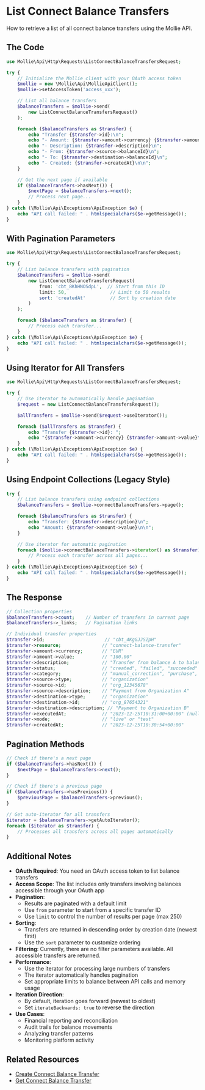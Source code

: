 # List Connect Balance Transfers

How to retrieve a list of all connect balance transfers using the Mollie API.

## The Code

```php
use Mollie\Api\Http\Requests\ListConnectBalanceTransfersRequest;

try {
    // Initialize the Mollie client with your OAuth access token
    $mollie = new \Mollie\Api\MollieApiClient();
    $mollie->setAccessToken('access_xxx');

    // List all balance transfers
    $balanceTransfers = $mollie->send(
        new ListConnectBalanceTransfersRequest()
    );

    foreach ($balanceTransfers as $transfer) {
        echo "Transfer {$transfer->id}:\n";
        echo "- Amount: {$transfer->amount->currency} {$transfer->amount->value}\n";
        echo "- Description: {$transfer->description}\n";
        echo "- From: {$transfer->source->balanceId}\n";
        echo "- To: {$transfer->destination->balanceId}\n";
        echo "- Created: {$transfer->createdAt}\n\n";
    }

    // Get the next page if available
    if ($balanceTransfers->hasNext()) {
        $nextPage = $balanceTransfers->next();
        // Process next page...
    }
} catch (\Mollie\Api\Exceptions\ApiException $e) {
    echo "API call failed: " . htmlspecialchars($e->getMessage());
}
```

## With Pagination Parameters

```php
use Mollie\Api\Http\Requests\ListConnectBalanceTransfersRequest;

try {
    // List balance transfers with pagination
    $balanceTransfers = $mollie->send(
        new ListConnectBalanceTransfersRequest(
            from: 'cbt_8KhHNOSdpL',  // Start from this ID
            limit: 50,                // Limit to 50 results
            sort: 'createdAt'         // Sort by creation date
        )
    );

    foreach ($balanceTransfers as $transfer) {
        // Process each transfer...
    }
} catch (\Mollie\Api\Exceptions\ApiException $e) {
    echo "API call failed: " . htmlspecialchars($e->getMessage());
}
```

## Using Iterator for All Transfers

```php
use Mollie\Api\Http\Requests\ListConnectBalanceTransfersRequest;

try {
    // Use iterator to automatically handle pagination
    $request = new ListConnectBalanceTransfersRequest();

    $allTransfers = $mollie->send($request->useIterator());

    foreach ($allTransfers as $transfer) {
        echo "Transfer {$transfer->id}: ";
        echo "{$transfer->amount->currency} {$transfer->amount->value}\n";
    }
} catch (\Mollie\Api\Exceptions\ApiException $e) {
    echo "API call failed: " . htmlspecialchars($e->getMessage());
}
```

## Using Endpoint Collections (Legacy Style)

```php
try {
    // List balance transfers using endpoint collections
    $balanceTransfers = $mollie->connectBalanceTransfers->page();

    foreach ($balanceTransfers as $transfer) {
        echo "Transfer: {$transfer->description}\n";
        echo "Amount: {$transfer->amount->value}\n\n";
    }

    // Use iterator for automatic pagination
    foreach ($mollie->connectBalanceTransfers->iterator() as $transfer) {
        // Process each transfer across all pages...
    }
} catch (\Mollie\Api\Exceptions\ApiException $e) {
    echo "API call failed: " . htmlspecialchars($e->getMessage());
}
```

## The Response

```php
// Collection properties
$balanceTransfers->count;    // Number of transfers in current page
$balanceTransfers->_links;   // Pagination links

// Individual transfer properties
$transfer->id;                      // "cbt_4KgGJJSZpH"
$transfer->resource;               // "connect-balance-transfer"
$transfer->amount->currency;       // "EUR"
$transfer->amount->value;          // "100.00"
$transfer->description;            // "Transfer from balance A to balance B"
$transfer->status;                 // "created", "failed", "succeeded"
$transfer->category;               // "manual_correction", "purchase", "refund", etc.
$transfer->source->type;           // "organization"
$transfer->source->id;             // "org_12345678"
$transfer->source->description;    // "Payment from Organization A"
$transfer->destination->type;      // "organization"
$transfer->destination->id;        // "org_87654321"
$transfer->destination->description; // "Payment to Organization B"
$transfer->executedAt;             // "2023-12-25T10:31:00+00:00" (null if not executed)
$transfer->mode;                   // "live" or "test"
$transfer->createdAt;              // "2023-12-25T10:30:54+00:00"
```

## Pagination Methods

```php
// Check if there's a next page
if ($balanceTransfers->hasNext()) {
    $nextPage = $balanceTransfers->next();
}

// Check if there's a previous page
if ($balanceTransfers->hasPrevious()) {
    $previousPage = $balanceTransfers->previous();
}

// Get auto-iterator for all transfers
$iterator = $balanceTransfers->getAutoIterator();
foreach ($iterator as $transfer) {
    // Processes all transfers across all pages automatically
}
```

## Additional Notes

- **OAuth Required**: You need an OAuth access token to list balance transfers
- **Access Scope**: The list includes only transfers involving balances accessible through your OAuth app
- **Pagination**:
  - Results are paginated with a default limit
  - Use `from` parameter to start from a specific transfer ID
  - Use `limit` to control the number of results per page (max 250)
- **Sorting**:
  - Transfers are returned in descending order by creation date (newest first)
  - Use the `sort` parameter to customize ordering
- **Filtering**: Currently, there are no filter parameters available. All accessible transfers are returned.
- **Performance**:
  - Use the iterator for processing large numbers of transfers
  - The iterator automatically handles pagination
  - Set appropriate limits to balance between API calls and memory usage
- **Iteration Direction**:
  - By default, iteration goes forward (newest to oldest)
  - Set `iterateBackwards: true` to reverse the direction
- **Use Cases**:
  - Financial reporting and reconciliation
  - Audit trails for balance movements
  - Analyzing transfer patterns
  - Monitoring platform activity

## Related Resources

- [Create Connect Balance Transfer](create-balance-transfer.md)
- [Get Connect Balance Transfer](get-balance-transfer.md)
